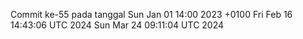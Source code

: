 Commit ke-55 pada tanggal Sun Jan 01 14:00 2023 +0100
Fri Feb 16 14:43:06 UTC 2024
Sun Mar 24 09:11:04 UTC 2024
